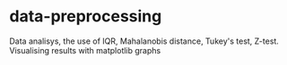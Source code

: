 # data-preprocessing
Data analisys, the use of IQR, Mahalanobis distance, Tukey's test, Z-test. Visualising results with matplotlib graphs 
